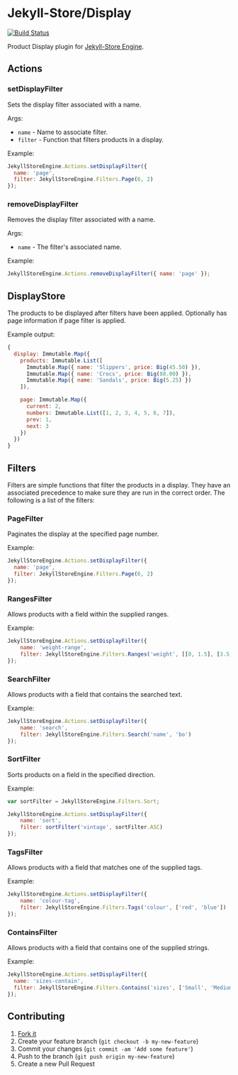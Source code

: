 # Jekyll-Store/Display

[![Build Status](https://travis-ci.org/jekyll-store/display.svg?branch=master)](https://travis-ci.org/jekyll-store/display)

Product Display plugin for [Jekyll-Store Engine](https://github.com/jekyll-store/engine).

## Actions

### setDisplayFilter

Sets the display filter associated with a name.

Args:

* `name` - Name to associate filter.
* `filter` - Function that filters products in a display.

Example:

```javascript
JekyllStoreEngine.Actions.setDisplayFilter({
  name: 'page',
  filter: JekyllStoreEngine.Filters.Page(6, 2)
});
```

### removeDisplayFilter

Removes the display filter associated with a name.

Args:

* `name` - The filter's associated name.

Example:

```javascript
JekyllStoreEngine.Actions.removeDisplayFilter({ name: 'page' });
```

## DisplayStore

The products to be displayed after filters have been applied. Optionally has page information if page filter is applied.

Example output:

```javascript
{
  display: Immutable.Map({
    products: Immutable.List([
      Immutable.Map({ name: 'Slippers', price: Big(45.50) }),
      Immutable.Map({ name: 'Crocs', price: Big(88.00) }),
      Immutable.Map({ name: 'Sandals', price: Big(5.25) })
    ]),

    page: Immutable.Map({
      current: 2,
      numbers: Immutable.List([1, 2, 3, 4, 5, 6, 7]),
      prev: 1,
      next: 3
    })
  })
}
```

## Filters

Filters are simple functions that filter the products in a display. They have an associated precedence to make sure they are run in the correct order. The following is a list of the filters:

### PageFilter

Paginates the display at the specified page number.

Example:

```javascript
JekyllStoreEngine.Actions.setDisplayFilter({
  name: 'page',
  filter: JekyllStoreEngine.Filters.Page(6, 2)
});
```

### RangesFilter

Allows products with a field within the supplied ranges.

Example:

```javascript
JekyllStoreEngine.Actions.setDisplayFilter({
	name: 'weight-range',
	filter: JekyllStoreEngine.Filters.Ranges('weight', [[0, 1.5], [3.5, 5]])
});
```

### SearchFilter

Allows products with a field that contains the searched text.

Example:

```javascript
JekyllStoreEngine.Actions.setDisplayFilter({
	name: 'search',
	filter: JekyllStoreEngine.Filters.Search('name', 'bo')
});
```

### SortFilter

Sorts products on a field in the specified direction.

Example:

```javascript
var sortFilter = JekyllStoreEngine.Filters.Sort;

JekyllStoreEngine.Actions.setDisplayFilter({
	name: 'sort',
	filter: sortFilter('vintage', sortFilter.ASC)
});
```

### TagsFilter

Allows products with a field that matches one of the supplied tags.

Example:

```javascript
JekyllStoreEngine.Actions.setDisplayFilter({
	name: 'colour-tag',
	filter: JekyllStoreEngine.Filters.Tags('colour', ['red', 'blue'])
});
```

### ContainsFilter

Allows products with a field that contains one of the supplied strings.

Example:

```javascript
JekyllStoreEngine.Actions.setDisplayFilter({
  name: 'sizes-contain',
  filter: JekyllStoreEngine.Filters.Contains('sizes', ['Small', 'Medium'])
});
```

## Contributing

1. [Fork it](https://github.com/jekyll-store/display/fork)
2. Create your feature branch (`git checkout -b my-new-feature`)
3. Commit your changes (`git commit -am 'Add some feature'`)
4. Push to the branch (`git push origin my-new-feature`)
5. Create a new Pull Request
